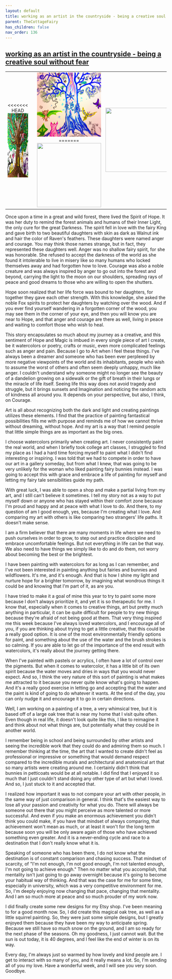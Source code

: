 ```yaml
---
layout: default
title: working as an artist in the countryside - being a creative soul without fear
parent: TheCottageFairy
has_children: false
nav_order: 136
---
```


## [working as an artist in the countryside - being a creative soul without fear](https://www.youtube.com/watch?v=yHmM8u7vlpY)

<div>
<table align="center">
	<tr>
		<td align="center">
<<<<<<< HEAD
			<img src="../../assets/cottage_fairy_ai_generated_photos/working_as_an_artist_in_the_countryside_-_being_a_creative_soul_without_fear-[yHmM8u7vlpY]/generated_00.png" height="200" width="200"/>
		</td>
		<td align="center">
			<img src="../../assets/cottage_fairy_ai_generated_photos/working_as_an_artist_in_the_countryside_-_being_a_creative_soul_without_fear-[yHmM8u7vlpY]/generated_01.png" height="200" width="200"/>
		</td>
		<td align="center">
			<img src="../../assets/cottage_fairy_ai_generated_photos/working_as_an_artist_in_the_countryside_-_being_a_creative_soul_without_fear-[yHmM8u7vlpY]/generated_02.png" height="200" width="200"/>
=======
			<img src="../../posters/working_as_an_artist_in_the_countryside_-_being_a_creative_soul_without_fear-[yHmM8u7vlpY]/generated_00.png" height="200" width="200"/>
		</td>
		<td align="center">
			<img src="../../posters/working_as_an_artist_in_the_countryside_-_being_a_creative_soul_without_fear-[yHmM8u7vlpY]/generated_01.png" height="200" width="200"/>
		</td>
		<td align="center">
			<img src="../../posters/working_as_an_artist_in_the_countryside_-_being_a_creative_soul_without_fear-[yHmM8u7vlpY]/generated_02.png" height="200" width="200"/>
>>>>>>> ffe52613361410ad9d371a0f80e81de4dd24175f
		</td>
	</tr>
</table>
</div>

Once upon a time in a great and wild forest, there lived the Spirit of Hope. It was her duty to remind the forest animals and humans of their Inner Light, the only cure for the great Darkness. The spirit fell in love with the fairy King and gave birth to two beautiful daughters with skin as dark as Walnut ink and hair the color of Raven's feathers. These daughters were named anger and courage. You may think those names strange, but in fact, they represented these daughters well. Anger was no shallow fairy spirit, for she was honorable. She refused to accept the darkness of the world as she found it intolerable to live in misery like so many humans who locked themselves away and had forgotten how to love. Courage was also a noble creature and was always inspired by anger to go out into the forest and beyond, carrying the light to the moon on our shoulders, spreading rays of peace and good dreams to those who are willing to open the shutters.

Hope soon realized that her life force was bound to her daughters, for together they gave each other strength. With this knowledge, she asked the noble Fox spirits to protect her daughters by watching over the wood. And if you ever find yourself wandering in a forgotten corner of the wood, you may see them in the corner of your eye, and then you will know you are near to Hope, and that anger and courage are there as well, living in peace and waiting to comfort those who wish to heal.

This story encapsulates so much about my journey as a creative, and this sentiment of Hope and Magic is imbued in every single piece of art I create, be it watercolors or poetry, crafts or music, even more complicated feelings such as anger and pain. Because I go to Art when I feel these things. I've always been a dreamer and someone who has been ever perplexed by more negative viewpoints of the world and its inhabitants, people who wish to assume the worst of others and often seem deeply unhappy, much like anger. I couldn't understand why someone might no longer see the beauty of a dandelion growing on a sidewalk or the gift of breath in their lungs or the miracle of life itself. Seeing life this way does not avoid tragedy and struggle, but it brings sunsets and Imagination and noticing the random acts of kindness all around you. It depends on your perspective, but also, I think, on Courage.

Art is all about recognizing both the dark and light and creating paintings utilizes these elements. I find that the practice of painting fantastical possibilities fills me with purpose and reminds me of how we cannot thrive without dreaming, without hope. And my art is a way that I remind people that little simple things are as important as the big ones.

I choose watercolors primarily when creating art. I never consistently paint the real world, and when I briefly took college art classes, I struggled to find my place as I had a hard time forcing myself to paint what I didn't find interesting or inspiring. I was told that we had to compete in order to have our art in a gallery someday, but from what I knew, that was going to be very unlikely for the woman who liked painting fairy bunnies instead. I was going to accept this with grace and embrace a life of painting for myself and letting my fairy tale sensibilities guide my path.

With great luck, I was able to open a shop and make a partial living from my art, and I still can't believe it sometimes. I tell my story not as a way to put myself down or anyone who has stayed within their comfort zone because I'm proud and happy and at peace with what I love to do. And there, to my question of am I good enough, yes, because I'm creating what I love. And comparing my art with others is like comparing two strangers' life paths. It doesn't make sense.

I am a firm believer that there are many moments in life where we need to push ourselves in order to grow, to step out and practice discipline and embrace uncomfortable feelings. But not everything in life can be that way. We also need to have things we simply like to do and do them, not worry about becoming the best or the brightest.

I have been painting with watercolors for as long as I can remember, and I've not been interested in painting anything but fairies and bunnies and wildflowers. It's me, and it's enough. And that is how I shine my light and nurture hope for a brighter tomorrow, by imagining what wondrous things it could be and knowing that I'm part of it, as are you.

I have tried to make it a goal of mine this year to try to paint some more because I don't always prioritize it, and yet it is so therapeutic for me. I know that, especially when it comes to creative things, art but pretty much anything in particular, it can be quite difficult for people to try new things because they're afraid of not being good at them. That very thing inspired me this week because I've always loved watercolors, and I encourage all of you, if you are thinking about trying to get a little creative, that this could be a really good option. It is one of the most environmentally friendly options for paint, and something about the use of the water and the brush strokes is so calming. If you are able to let go of the importance of the end result with watercolors, it's really about the journey getting there.

When I've painted with pastels or acrylics, I often have a lot of control over the pigments. But when it comes to watercolor, it has a little bit of its own spirit because the water moves and dries in ways that you would never expect. And so, I think the very nature of this sort of painting is what makes me attracted to it because you never quite know what's going to happen. And it's a really good exercise in letting go and accepting that the water and the paint is kind of going to do whatever it wants. At the end of the day, you can only nudge it and encourage it to go in certain directions.

Well, I am working on a painting of a tree, a very whimsical tree, but it is based off of a large oak tree that is near my home that I visit quite often. Even though in real life, it doesn't look quite like this, I like to reimagine it and think about not what things are, but potentially what they could be in another world.

I remember being in school and being surrounded by other artists and seeing the incredible work that they could do and admiring them so much. I remember thinking at the time, the art that I wanted to create didn't feel as professional or impressive or something that would demand respect compared to the incredible murals and architectural and anatomical art that so many artists were creating around me. I certainly didn't think that bunnies in petticoats would be at all notable. I did find that I enjoyed it so much that I just couldn't stand doing any other type of art but what I loved. And so, I just stuck to it and accepted that.

I realized how important it was to not compare your art with other people, in the same way of just comparison in general. I think that's the easiest way to lose all your passion and creativity for what you do. There will always be someone out there that you might perceive as more talented or more successful. And even if you make an enormous achievement you didn't think you could make, if you have that mindset of always comparing, that achievement won't mean as much, or at least it won't for the long term because soon you will be only aware again of those who have achieved something even greater. And it is a never-ending cycle and race to a destination that I don't really know what it is.

Speaking of someone who has been there, I do not know what the destination is of constant comparison and chasing success. That mindset of scarcity, of "I'm not enough, I'm not good enough, I'm not talented enough, I'm not going to achieve enough." Then no matter what you accomplish, that mentality isn't just going to go away overnight because it's going to become your habitual way of thinking. And that was the case for me for some time, especially in university, which was a very competitive environment for me. So, I'm deeply enjoying now changing that pace, changing that mentality. And I am so much more at peace and so much prouder of my work now.

I did finally create some new designs for my Etsy shop. I've been meaning to for a good month now. So, I did create this magical oak tree, as well as a little squirrel painting. So, they were just some simple designs, but I greatly enjoyed them because they have been my way to anticipate spring. Because we still have so much snow on the ground, and I am so ready for the next phase of the seasons. Oh my goodness, I just cannot wait. But the sun is out today, it is 40 degrees, and I feel like the end of winter is on its way.

Every day, I'm always just so warmed by how lovely and kind people are. I get to interact with so many of you, and it really means a lot. So, I'm sending all of you my love. Have a wonderful week, and I will see you very soon. Goodbye.
